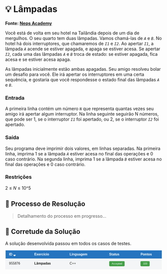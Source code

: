 # 💡 Lâmpadas

**Fonte: [Neps Academy](https://neps.academy/br/exercise/52)**

Você está de volta em seu hotel na Tailândia depois de um dia de mergulhos. O seu quarto tem duas lâmpadas. Vamos chamá-las de *`A`* e *`B`*. No hotel há dois interruptores, que chamaremos de *`I1`* e *`I2`*. Ao apertar *`I1`*, a lâmpada *`A`* acende se estiver apagada, e apaga se estiver acesa. Se apertar *`I2`*, cada uma das lâmpadas *`A`* e *`B`* troca de estado: se estiver apagada, fica acesa e se estiver acesa apaga.

As lâmpadas inicialmente estão ambas apagadas. Seu amigo resolveu bolar um desafio para você. Ele irá apertar os interruptores em uma certa sequência, e gostaria que você respondesse o estado final das lâmpadas 
*`A`* e *`B`*.

### Entrada

A primeira linha contém um número *`N`* que representa quantas vezes seu amigo irá apertar algum interruptor. Na linha seguinte seguirão N números, que pode ser 1, se o interruptor *`I1`* foi apertado, ou 2, se o interruptor *`I2`* foi apertado.

### Saída
Seu programa deve imprimir dois valores, em linhas separadas. Na primeira linha, imprima 1 se a lâmpada *`A`* estiver acesa no final das operações e 0 caso contrário. Na segunda linha, imprima 1 se a lâmpada *`B`* estiver acesa no final das operações e 0 caso contrário.

### Restrições
2 ≤ 𝑁 ≤ 10^5


## 🧩 Processo de Resolução

> Detalhamento do processo em progresso...

## 📝 Corretude da Solução

A solução desenvolvida passou em todos os casos de testes.

![Accepted](img/accepted.png)